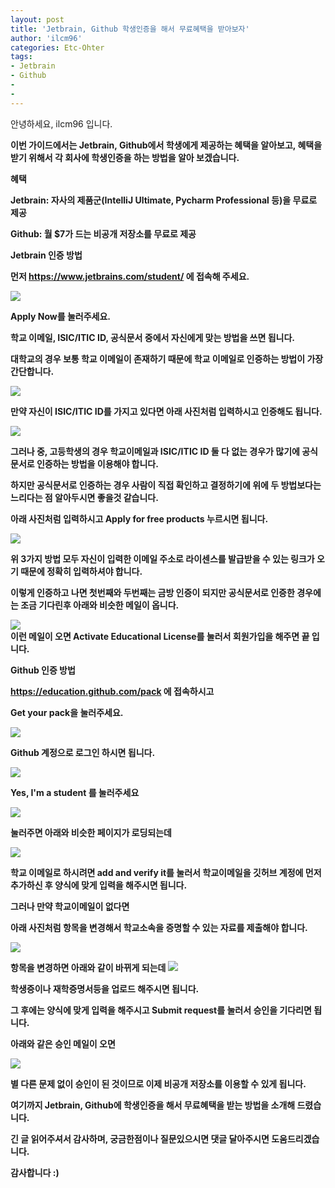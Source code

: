 ```yaml
---
layout: post
title: 'Jetbrain, Github 학생인증을 해서 무료혜택을 받아보자'
author: 'ilcm96'
categories: Etc-Ohter
tags:
- Jetbrain
- Github
-
-
---
```



<script> location.href='https://cafe.naver.com/develoid/811712' ; </script>

<span><p><span>안녕하세요, ilcm96 입니다.</span></p><b><p><span>이번 가이드에서는 Jetbrain, Github에서 학생에게 제공하는 혜택을 알아보고, 혜택을 받기 위해서 각 회사에 학생인증을 하는 방법을 알아 보겠습니다.</span></p><b><p><span>혜택</span></p><b><p><span>Jetbrain: </span><span>자사의 제품군(IntelliJ Ultimate, Pycharm Professional 등)을 무료로 제공</span></p><b><p><span>Github: </span><span>월 $7가 드는 비공개 저장소를 무료로 제공</span></p><b><p><span>Jetbrain 인증 방법</span></p><b><p><span>먼저 </span><a href="https://www.jetbrains.com/student/"><span>https://www.jetbrains.com/student/</span></a><span> 에 접속해 주세요.</span></p><p><img src="https://cafeptthumb-phinf.pstatic.net/MjAxODA2MDZfMTEy/MDAxNTI4Mjc1MDQ5MjU2.CR7KF6qKjGkGEzv52yQeGcaFkyaxBilkzBsGAvMC1RQg.GQvbMc5qOLStTrD-2QkHdh5dKS9vH6MA_xiSMLA2XKMg.PNG.cube903/apply_now.png?type=w740"><b></p><p><span>Apply Now를 눌러주세요.</span></p><b><p><span>학교 이메일, ISIC/ITIC ID, 공식문서 중에서 자신에게 맞는 방법을 쓰면 됩니다.</span></p><b><p><span>대학교의 경우 보통 학교 이메일이 존재하기 때문에 학교 이메일로 인증하는 방법이 가장 간단합니다.</span></p><b><p><img src="https://cafeptthumb-phinf.pstatic.net/MjAxODA2MDZfMTM4/MDAxNTI4Mjc1NTUyNjEw.l1Z3wuJcEBJWl6eYy1iAErrL75DMqD3J7hvKK-udTWMg.no3-CGj3x7iCjhQMfjhnR3c29Fe3NvskvW3Lz-db1acg.PNG.cube903/by_email.PNG?type=w740"><b></p><b><p><span>만약 자신이 ISIC/ITIC ID를 가지고 있다면 아래 사진처럼 입력하시고 인증해도 됩니다.</span></p><p><span><img src="https://cafeptthumb-phinf.pstatic.net/MjAxODA2MDZfMTQg/MDAxNTI4Mjc1ODgyNTEx.jRBFI3ixhI4w28QBmwQiISXgoNmvms0faSBQ22ziF68g.Lf5l3IKcESKENbaaqkVkwchv8Igsh7rDKH91CDrbCkEg.PNG.cube903/by_isic.PNG?type=w740"><b></span></p><b><p><span>그러나 중, 고등학생의 경우 학교이메일과 ISIC/ITIC ID 둘 다 없는 경우가 많기에 공식 문서로 인증하는 방법을 이용해야 합니다.</span></p><b><p><span>하지만 공식문서로 인증하는 경우 사람이 직접 확인하고 결정하기에 위에 두 방법보다는 느리다는 점 알아두시면 좋을것 같습니다.</span></p><b><p><span>아래 사진처럼 입력하시고 Apply for free products 누르시면 됩니다.</span></p><p><span><img src="https://cafeptthumb-phinf.pstatic.net/MjAxODA2MDZfMTQx/MDAxNTI4Mjc2NDg1ODgz.xQF4rjJRpolZPAfqlzyTKjL0yUTzyiShlbM44AK6Vpcg.2QN6Ni4-OJ_zd4xjNAxyRnZCXyXnZhLJE6EQmqxzDgMg.PNG.cube903/by_official_doc.PNG?type=w740"><b></span></p><p><span><b></span></p><p><span>위 3가지 방법 모두 자신이 입력한 이메일 주소로 라이센스를 발급받을 수 있는 링크가 오기 때문에 정확히 입력하셔야 합니다.</span></p><p><span><b></span></p><p><span>이렇게 인증하고 나면 첫번째와 두번째는 금방 인증이 되지만 공식문서로 인증한 경우에는 조금 기다린후 아래와 비슷한 메일이 옵니다.</span></p><div><span><img src="https://cafeptthumb-phinf.pstatic.net/MjAxODA3MjBfMzcg/MDAxNTMyMDkzODI3MTI0.8cspRgIFnqEL99eNLpKfcEb1fD-B17iwLmTtq3V4RdAg.22z2kt7pE38JkGZGDDg_9snC3CGJ0QWDgZ3DGW8OFPkg.PNG.cube903/%EC%9D%B8%EC%A6%9D%EB%A9%94%EC%9D%BC.PNG?type=w740"><b></span></div><div><span>이런 메일이 오면 Activate Educational License를 눌러서 회원가입을 해주면 끝 입니다.</span></div><div><span><b></span></div><div><b></div><div><span><b></span></div><div><span><p><span>Github 인증 방법</span></p><b><p><a href="https://education.github.com/pack"><span>https://education.github.com/pack</span></a><span> 에 접속하시고</span></p><b><p><span>Get your pack을 눌러주세요.</span></p><p><span><img src="https://cafeptthumb-phinf.pstatic.net/MjAxODA2MDZfMjgx/MDAxNTI4Mjc2NzYxMDY1.jmtsJAmA50hLRbdPXcEKrCw1CqVq6aYxGITJ6CtFL8wg.Hhpou9nwBq5z6kBFzVp4uMxXwggw98vGYtfau9ApMlsg.PNG.cube903/get_your_pack.png?type=w740"><b><b></span></p><p><span>Github 계정으로 로그인 하시면 됩니다.</span></p><p><span></span></p><p><span><img src="https://cafeptthumb-phinf.pstatic.net/MjAxODA2MDZfMTAx/MDAxNTI4Mjc2NzYxNDMw.BmOIkCyxFFNhtuvJbbbJTwbLd2toglv3Emkn3iW_Mlsg.OLjGJHvqmfwal7yX5EPy5Oxr6CpiIjkPs5Sq-lVLuEIg.PNG.cube903/gitub_login.PNG?type=w740"><b></span></p><p><span>Yes, I'm a student 를 눌러주세요</span></p><p><span><img src="https://cafeptthumb-phinf.pstatic.net/MjAxODA2MDZfMjEy/MDAxNTI4Mjc2NzYxMjIz.qlKcmHbJ0Z4PA0DoxrHIRtCNR2uWrb-b1PjDv4jtydMg.mlS_auFSn38GnXh4ryqMAdetvsQAOPX_qt38zVQRQ7gg.PNG.cube903/are_you_stu.PNG?type=w740"><b></span></p><p>눌러주면 아래와 비슷한 페이지가 로딩되는데</p><p><img src="https://cafeptthumb-phinf.pstatic.net/MjAxODA3MjBfMjQ5/MDAxNTMyMDk0MjUwMzQ3.mo9_7RFMppfts-AUHfEOQLKHebUkfVSYxYqTS6AofRog.YJahTDtpxWWAZ99XyvJuXVCl3-iL-gZnC_H0HK4ilWAg.PNG.cube903/%EC%9D%B4%EB%A9%94%EC%9D%BC.PNG?type=w740"><b></p><p>학교 이메일로 하시려면  add and verify it를 눌러서 학교이메일을 깃허브 계정에 먼저 추가하신 후 양식에 맞게 입력을 해주시면 됩니다.</p><p><b></p><p>그러나 만약 학교이메일이 없다면</p><p>아래 사진처럼 항목을 변경해서 학교소속을 증명할 수 있는 자료를 제출해야 합니다.</p><p><img src="https://cafeptthumb-phinf.pstatic.net/MjAxODA3MjBfNTUg/MDAxNTMyMDk0NDA2NTQy.sKCYud245_0Ydr7JLXwrPV1IL-dTP6Xm8_PZnh_0FjAg.6dAWNf7tY0-52CSwvdNP2cRjz1nZQiRHE-SdDW2Bkacg.PNG.cube903/%EC%8A%A4%ED%81%AC%EB%A6%B0%EC%83%B7%285%29.png?type=w740"><b></p><p>항목을 변경하면 아래와 같이 바뀌게 되는데 <img src="https://cafeptthumb-phinf.pstatic.net/MjAxODA3MjBfOTgg/MDAxNTMyMDk0NDgyNDAw.46EG4g0IxPiwJUVliW1dlsPIHAbX2-p2z0q_OyBWf20g.--qWlHQCPd8-OlPxItJAsp7iuuv73DyxWg8RgmdM1Ekg.PNG.cube903/%ED%95%99%EA%B5%90%EC%86%8C%EC%86%8D%EC%9D%B8%EC%A6%9D.PNG?type=w740"></p><p>학생증이나 재학증명서등을 업로드 해주시면 됩니다.</p><p><b></p><p>그 후에는 양식에 맞게 입력을 해주시고 Submit request를 눌러서 승인을 기다리면 됩니다.</p><p><b></p><p>아래와 같은 승인 메일이 오면</p><p><img src="https://cafeptthumb-phinf.pstatic.net/MjAxODA3MjBfMzkg/MDAxNTMyMDk0NjM2Mzg2.1GBbQOMaPJFqo8f_lXSfip9-NBBDXwIKqlEiMiv00Fgg.Q3rOMaM9e58d10eauRMD1Ji0-opPjpAyp9OekWREG2Qg.PNG.cube903/%EC%8A%A4%ED%81%AC%EB%A6%B0%EC%83%B7%287%29.png?type=w740"><b></p><p><b></p><p>별 다른 문제 없이 승인이 된 것이므로 이제 비공개 저장소를 이용할 수 있게 됩니다.</p><p><b></p><p>여기까지 Jetbrain, Github에 학생인증을 해서 무료혜택을 받는 방법을 소개해 드렸습니다.</p><p>긴 글 읽어주셔서 감사하며, 궁금한점이나 질문있으시면 댓글 달아주시면 도움드리겠습니다.</p><p><b></p><p>감사합니다 :)</p><p></p></span></div></span>
